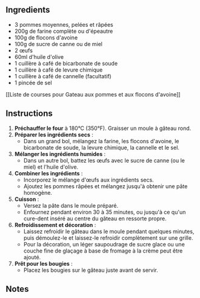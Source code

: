 
## Ingredients 

- 3 pommes moyennes, pelées et râpées
- 200g de farine complète ou d'épeautre
- 100g de flocons d'avoine
- 100g de sucre de canne ou de miel
- 2 œufs
- 60ml d'huile d'olive
- 1 cuillère à café de bicarbonate de soude
- 1 cuillère à café de levure chimique
- 1 cuillère à café de cannelle (facultatif)
- 1 pincée de sel 
 
[[Liste de courses pour Gateau aux pommes et aux flocons d'avoine]]
## Instructions

1. **Préchauffer le four** à 180°C (350°F). Graisser un moule à gâteau rond.
2. **Préparer les ingrédients secs** :
    - Dans un grand bol, mélangez la farine, les flocons d'avoine, le bicarbonate de soude, la levure chimique, la cannelle et le sel.
3. **Mélanger les ingrédients humides** :
    - Dans un autre bol, battez les œufs avec le sucre de canne (ou le miel) et l'huile d'olive.
4. **Combiner les ingrédients** :
    - Incorporez le mélange d'œufs aux ingrédients secs.
    - Ajoutez les pommes râpées et mélangez jusqu'à obtenir une pâte homogène.
5. **Cuisson** :
    - Versez la pâte dans le moule préparé.
    - Enfournez pendant environ 30 à 35 minutes, ou jusqu'à ce qu'un cure-dent inséré au centre du gâteau en ressorte propre.
6. **Refroidissement et décoration** :
    - Laissez refroidir le gâteau dans le moule pendant quelques minutes, puis démoulez-le et laissez-le refroidir complètement sur une grille.
    - Pour la décoration, un léger saupoudrage de sucre glace ou une couche fine de glaçage à base de fromage à la crème peut être ajouté.
7. **Prêt pour les bougies** :
    - Placez les bougies sur le gâteau juste avant de servir.
## Notes



